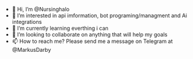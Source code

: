 - 👋 Hi, I’m @Nursinghalo
- 👀 I’m interested in api imformation, bot programing/managment and Ai integrations 
- 🌱 I’m currently learning everthing i can 
- 💞️ I’m looking to collaborate on anything that will help my goals 
- 📫 How to reach me? Please send me a message on Telegram at @MarkusDarby

<!---
Nursinghalo/Nursinghalo is a ✨ special ✨ repository because its `README.md` (this file) appears on your GitHub profile.
You can click the Preview link to take a look at your changes.
--->
